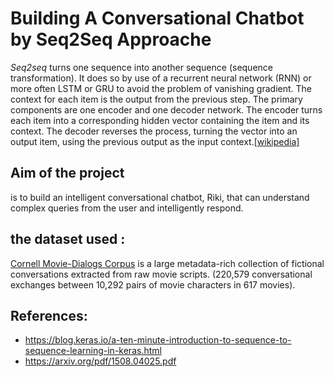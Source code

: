 # Building A Conversational Chatbot by Seq2Seq Approache

*Seq2seq* turns one sequence into another sequence (sequence transformation). It does so by use of a recurrent neural network (RNN) or more often LSTM or GRU to avoid the problem of vanishing gradient. The context for each item is the output from the previous step. The primary components are one encoder and one decoder network. The encoder turns each item into a corresponding hidden vector containing the item and its context. The decoder reverses the process, turning the vector into an output item, using the previous output as the input context.[[wikipedia]](https://en.wikipedia.org/wiki/Seq2seq)

## Aim of the project 
is to build an intelligent conversational chatbot, Riki, that can understand complex queries from the user and intelligently respond.

## the dataset used :

[Cornell Movie-Dialogs Corpus](https://www.cs.cornell.edu/~cristian/Cornell_Movie-Dialogs_Corpus.html) is a large metadata-rich collection of fictional conversations extracted from raw movie scripts. (220,579 conversational exchanges between 10,292 pairs of movie characters in 617 movies).


## References:
- https://blog.keras.io/a-ten-minute-introduction-to-sequence-to-sequence-learning-in-keras.html
- https://arxiv.org/pdf/1508.04025.pdf